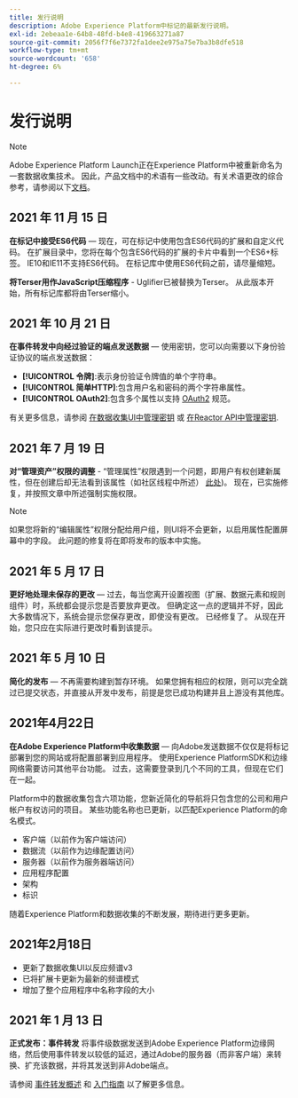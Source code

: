 ```yaml
---
title: 发行说明
description: Adobe Experience Platform中标记的最新发行说明。
exl-id: 2ebeaa1e-64b8-48fd-b4e8-419663271a87
source-git-commit: 2056f7f6e7372fa1dee2e975a75e7ba3b8dfe518
workflow-type: tm+mt
source-wordcount: '658'
ht-degree: 6%

---
```


# 发行说明

>[!NOTE]
>
>Adobe Experience Platform Launch正在Experience Platform中被重新命名为一套数据收集技术。 因此，产品文档中的术语有一些改动。有关术语更改的综合参考，请参阅以下[文档](../term-updates.md)。

## 2021 年 11 月 15 日

**在标记中接受ES6代码**  — 现在，可在标记中使用包含ES6代码的扩展和自定义代码。 在扩展目录中，您将在每个包含ES6代码的扩展的卡片中看到一个ES6+标签。 IE10和IE11不支持ES6代码。 在标记库中使用ES6代码之前，请尽量缩短。

**将Terser用作JavaScript压缩程序** - Uglifier已被替换为Terser。 从此版本开始，所有标记库都将由Terser缩小。

## 2021 年 10 月 21 日

**在事件转发中向经过验证的端点发送数据**  — 使用密钥，您可以向需要以下身份验证协议的端点发送数据：

* **[!UICONTROL 令牌]**:表示身份验证令牌值的单个字符串。
* **[!UICONTROL 简单HTTP]**:包含用户名和密码的两个字符串属性。
* **[!UICONTROL OAuth2]**:包含多个属性以支持 [OAuth2](https://datatracker.ietf.org/doc/html/rfc6749) 规范。

有关更多信息，请参阅 [在数据收集UI中管理密钥](../ui/event-forwarding/secrets.md) 或 [在Reactor API中管理密钥](../api/guides/secrets.md).

## 2021 年 7 月 19 日

**对“管理资产”权限的调整** - “管理属性”权限遇到一个问题，即用户有权创建新属性，但在创建后却无法看到该属性（如社区线程中所述） [此处](https://experienceleaguecommunities.adobe.com/t5/adobe-experience-platform-launch/technical-advisory-adjustments-to-the-manage-properties/ba-p/399176))。 现在，已实施修复，并按照文章中所述强制实施权限。

>[!NOTE]
>
>如果您将新的“编辑属性”权限分配给用户组，则UI将不会更新，以启用属性配置屏幕中的字段。 此问题的修复将在即将发布的版本中实施。

## 2021 年 5 月 17 日

**更好地处理未保存的更改**  — 过去，每当您离开设置视图（扩展、数据元素和规则组件）时，系统都会提示您是否要放弃更改。 但确定这一点的逻辑并不好，因此大多数情况下，系统会提示您保存更改，即使没有更改。  已经修复了。  从现在开始，您只应在实际进行更改时看到该提示。

## 2021 年 5 月 10 日

**简化的发布**  — 不再需要构建到暂存环境。  如果您拥有相应的权限，则可以完全跳过已提交状态，并直接从开发中发布，前提是您已成功构建并且上游没有其他库。

## 2021年4月22日

**在Adobe Experience Platform中收集数据**  — 向Adobe发送数据不仅仅是将标记部署到您的网站或将配置部署到应用程序。  使用Experience PlatformSDK和边缘网络需要访问其他平台功能。  过去，这需要登录到几个不同的工具，但现在它们在一起。

Platform中的数据收集包含六项功能，您新近简化的导航将只包含您的公司和用户帐户有权访问的项目。  某些功能名称也已更新，以匹配Experience Platform的命名模式。

* 客户端（以前作为客户端访问）
* 数据流（以前作为边缘配置访问）
* 服务器（以前作为服务器端访问）
* 应用程序配置
* 架构
* 标识

随着Experience Platform和数据收集的不断发展，期待进行更多更新。

## 2021年2月18日

* 更新了数据收集UI以反应频谱v3
* 已将扩展卡更新为最新的频谱模式
* 增加了整个应用程序中名称字段的大小

## 2021 年 1 月 13 日

**正式发布：事件转发** 将事件级数据发送到Adobe Experience Platform边缘网络，然后使用事件转发以较低的延迟，通过Adobe的服务器（而非客户端）来转换、扩充该数据，并将其发送到非Adobe端点。

请参阅 [事件转发概述](../ui/event-forwarding/overview.md) 和 [入门指南](../ui/event-forwarding/getting-started.md) 以了解更多信息。
